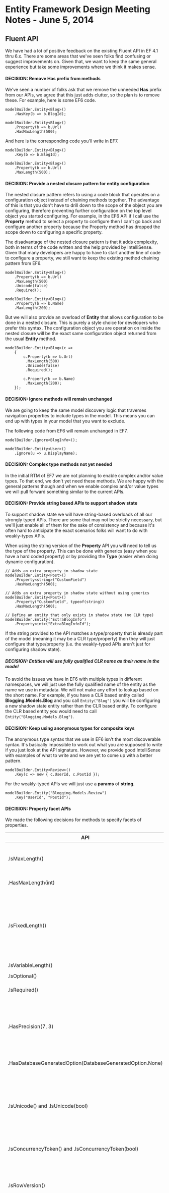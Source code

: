# Entity Framework Design Meeting Notes - June 5, 2014

## Fluent API

We have had a lot of positive feedback on the existing Fluent API in EF 4.1 thru 6.x. There are some areas that we've seen folks find confusing or suggest improvements on. Given that, we want to keep the same general experience but take some improvements where we think it makes sense.

#### DECISION: Remove Has prefix from methods
We've seen a number of folks ask that we remove the unneeded **Has** prefix from our APIs, we agree that this just adds clutter, so the plan is to remove these. For example, here is some EF6 code.

```
modelBuilder.Entity<Blog>()
    .HasKey(b => b.BlogId);

modelBuilder.Entity<Blog>()
    .Property(b => b.Url)
    .HasMaxLength(500);
```

And here is the corresponding code you'll write in EF7.

```
modelBuilder.Entity<Blog>()
    .Key(b => b.BlogId);

modelBuilder.Entity<Blog>()
    .Property(b => b.Url)
    .MaxLength(500);
```

#### DECISION: Provide a nested closure pattern for entity configuration

The nested closure pattern refers to using a code block that operates on a configuration object instead of chaining methods together. The advantage of this is that you don't have to drill down to the scope of the object you are configuring, therefore preventing further configuration on the top level object you started configuring. For example, in the EF6 API if I call use the **Property** method to select a property to configure then I can't go back and configure another property because the Property method has dropped the scope down to configuring a specific property.

The disadvantage of the nested closure pattern is that it adds complexity, both in terms of the code written and the help provided by IntelliSense. Given that many developers are happy to have to start another line of code to configure a property, we still want to keep the existing method chaining pattern from EF6.

```
modelBuilder.Entity<Blog>()
    .Property(b => b.Url)
    .MaxLength(500)
    .Unicode(false)
    .Required();

modelBuilder.Entity<Blog>()
    .Property(b => b.Name)
    .MaxLength(200);
```

But we will also provide an overload of **Entity** that allows configuration to be done in a nested closure. This is purely a style choice for developers who prefer this syntax. The configuration object you are operation on inside the nested closure will be the exact same configuration object returned from the usual **Entity** method.

```
modelBuilder.Entity<Blog>(c => 
    {
        c.Property(b => b.Url)
         .MaxLength(500)
         .Unicode(false)
         .Required();

        c.Property(b => b.Name)
         .MaxLength(200);         
    });

```
#### DECISION: Ignore methods will remain unchanged

We are going to keep the same model discovery logic that traverses navigation properties to include types in the model. This means you can end up with types in your model that you want to exclude. 

The following code from EF6 will remain unchanged in EF7.

```
modelBuilder.Ignore<BlogInfo>();

modelBuilder.Entity<User>()
    .Ignore(u => u.DisplayName);
```

#### DECISION: Complex type methods not yet needed

In the initial RTM of EF7 we are not planning to enable complex and/or value types. To that end, we don't yet need these methods. We are happy with the general patterns though and when we enable complex and/or value types we will pull forward something similar to the current APIs.

#### DECISION: Provide string based APIs to support shadow state

To support shadow state we will have string-based overloads of all our strongly typed APIs. There are some that may not be strictly necessary, but we'll just enable all of them for the sake of consistency and because it's often hard to anticipate the exact scenarios folks will want to do with weakly-types APIs.

When using the string version of the **Property** API you will need to tell us the type of the property. This can be done with generics (easy when you have a hard coded property) or by providing the **Type** (easier when doing dynamic configuration).

```
// Adds an extra property in shadow state
modelBuilder.Entity<Post>()
    .Property<string>("CustomField")
    .HasMaxLength(500);

// Adds an extra property in shadow state without using generics
modelBuilder.Entity<Post>()
    .Property("CustomField", typeof(string))
    .HasMaxLength(500);

// Define an entity that only exists in shadow state (no CLR type)
modelBuilder.Entity("ExtraBlogInfo")
    .Property<int>("ExtraBlogInfoId");
```

If the string provided to the API matches a type/property that is already part of the model (meaning it may be a CLR type/property) then they will just configure that type/property (i.e. the weakly-typed APIs aren't just for configuring shadow state).

##### DECISION: Entities will use fully qualified CLR name as their name in the model

To avoid the issues we have in EF6 with multiple types in different namespaces, we will just use the fully qualified name of the entity as the name we use in metadata. We will not make any effort to lookup based on the short name. For example, if you have a CLR based entity called **Blogging.Models.Blog** and you call ```Entity("Blog")``` you will be configuring a new shadow state entity rather than the CLR based entity. To configure the CLR based entity you would need to call ```Entity("Blogging.Models.Blog")```.

#### DECISION: Keep using anonymous types for composite keys

The anonymous type syntax that we use in EF6 isn't the most discoverable syntax. It's basically impossible to work out what you are supposed to write if you just look at the API signature. However, we provide good IntelliSense with examples of what to write and we are yet to come up with a better pattern.

```
modelBuilder.Entity<Review>()
    .Key(c => new { c.UserId, c.PostId });
```

For the weakly-typed APIs we will just use a **params** of **string**.

```
modelBuilder.Entity("Blogging.Models.Review")
    .Key("UserId", "PostId");
```

#### DECISION: Property facet APIs

We made the following decisions for methods to specify facets of properties. 

| API | Decision |
|-----|----------|
| .IsMaxLength() | The semantics of this API aren't very clearly defined. It is kind of specifying that something should be un-bounded. We don't think this is needed in EF7 **we won't pull this API forward**. |
| .HasMaxLength(int) | Provide ```MaxLength(int)``` with the same functionality |
| .IsFixedLength() | The idea of something being fixed length isn't really a generic concept and is really specific to the nchar/char datatypes in SQL Server. **We won't pull this exact API forward** but you will still be able to achieve the same thing in code by specifying the datatype to use for a provider (i.e. from code you'll be able to specify to use nchar when using SQL Server, and likewise for any other providers your model targets). |
| .IsVariableLength() | As above. |
| .IsOptional() | We'll provide this functionality via calling ```Required(false)``` |
| .IsRequired() | Provide ```Required()``` with the same functionality |
| .HasPrecision(7, 3) | This isn't really a generic concept. **We won't pull this exact API forward** but you will still be able to achieve the same thing in code by specifying the datatype to use for a provider (i.e. from code you'll be able to specify to use decimal(7,3) when using SQL Server, and likewise for any other providers your model targets).   |
| .HasDatabaseGeneratedOption(DatabaseGeneratedOption.None) | No decision as yet - we need a separate meeting about store generated patterns |
| .IsUnicode() and .IsUnicode(bool) | The idea of something being Unicode or not isn't really a generic concept and is really specific to the char/nchar datatypes in SQL Server. **We won't pull this exact API forward** but you will still be able to achieve the same thing in code by specifying the datatype to use for a provider (i.e. from code you'll be able to specify to use char when using SQL Server, and likewise for any other providers your model targets). |
| .IsConcurrencyToken() and .IsConcurrencyToken(bool) | Pull forward as ConcurrencyToken() and ConcurrencyToken(bool). |
| .IsRowVersion() | This is very SQL Server specific. **We won't pull this exact API forward** but you will still be able to achieve the same thing in code by specifying the datatype to use for a provider (i.e. from code you'll be able to specify to use rowversion when using SQL Server, and likewise for any other providers your model targets).  |
| .HasColumnType(string) | Pull forward as a relational specific ```ColumnType(string)``` method. We'll provide an API to make it easy to specify a particular data type depending on the provider being targeted ```builder.OnSqlServer().Entity<Blog>().Property(b => b.Name).HasColumnType("varchar(max)")```. We may also provide helper methods for specifying types (but we're not committing to it yet) - ```HasColumnType(SqlTypes.Decimal(7, 3))``` |
| .HasColumnName(string) | Pull forward as a relational specific ```ColumnName(string)``` method. There is currently a first class **StorageName** property in the metadata model. We will demote this from the top level API since it may not apply to all data stores. |
| .HasColumnAnnotation(string, object) | This is already replaced with better annotation support in the EF7 metadata model |
| .HasColumnOrder(3) | We'll demote this to a migrations concept as we'll have a deterministic ordering of properties in metadata. The migrations pipeline will have a nice default for the order it puts columns in (i.e. PK, scalars, FK). This is actually better because specifying an order at the moment only affects initial migration/creation since all new columns added to an existing table are added at the end. ```[Column(Order = 123)]``` will only remain meaningful for composite key ordering. |


#### DECISION: Try out a Collection/Reference/ForeignKey based relationship API

We've had lots of feedback that folks find the current relationship API in EF6 to be confusing. One of the reasons is that the following concepts are all merged into the HasXYZ /WithXWY methods:
* Pairing up navigation properties
* Specifying cardinality
* Identifying the principal/dependent end of the relationship 

For EF7 we are going to try out a simplified API that uses the same Collection/Reference names that we have on ChangeTracker API. You can start by specifying either end of the relationship or the FK. Whether the relationship is required or not will be handled by a separate Required method.

Here are some examples of the new syntax.

```
modelBuilder.Entity<Post>() 
    .Reference(p => p.Blog) 
    .Collection(b => b.Posts)
    .Required();
```

```
modelBuilder.Entity<Post>() 
    .Reference(p => p.Blog) 
    .Collection(b => b.Posts) 
    .ForeignKey(p => p.TheBlogId);
```

```
modelBuilder.Entity<Post>()
    .ForeignKey<Blog>(p => p.TheBlogId)
    .Reference(p => p.Blog) 
    .Collection(b => b.Posts);
```

For one-to-one relationships you will need to start with a call to ForeignKey so that we know which end of the relationship is the dependent.

```
modelBuilder.Entity<BlogInfo>()
    .ForeignKey<Blog>(p => p.BlogId)
    .Reference(i => i.Blog) 
    .Reference(b => b.Info);
```

This new API would also allow us to support relationships that don't have both navigation properties. We supported one navigation in EF6, but not having no navigation properties.

```
modelBuilder.Entity<Post>() 
    .Reference(p => p.Blog) 
    .ForeignKey(p => p.TheBlogId);
```

```
modelBuilder.Entity<Post>()
    .ForeignKey<Blog>(p => p.BlogId);
```

In EF7 we also want to support having unique keys on entities that are not the primary key. To specify these as the target of a relationship you would use a Key method.

```
// Assume User.Id is configured as the primary key
modelBuilder.Entity<UserLogin>()
    .ForeignKey<User>(l => l.Username)
    .Reference(l => l.User) 
    .Collection(u => u.Logins)
    .Key(u => u.Username);
```

